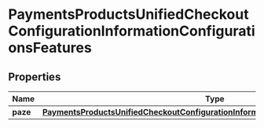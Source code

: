 
# PaymentsProductsUnifiedCheckoutConfigurationInformationConfigurationsFeatures

## Properties
Name | Type | Description | Notes
------------ | ------------- | ------------- | -------------
**paze** | [**PaymentsProductsUnifiedCheckoutConfigurationInformationConfigurationsFeaturesPaze**](PaymentsProductsUnifiedCheckoutConfigurationInformationConfigurationsFeaturesPaze.md) |  |  [optional]



